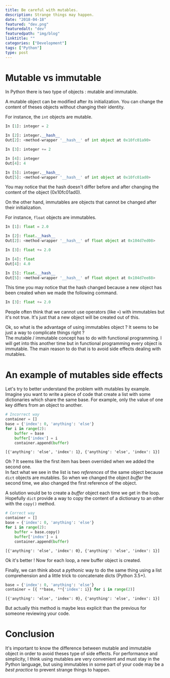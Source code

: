 ```yaml
---
title: Be careful with mutables.
description: Strange things may happen.
date: "2018-04-18"
featured: "dev.png"
featuredalt: "dev"
featuredpath: "img/blog"
linktitle: ""
categories: ["Development"]
tags: ["Python"]
type: post
---
```


<!--more-->

# Mutable vs immutable

In Python there is two type of objects : mutable and immutable.

A mutable object can be modified after its initialization.
You can change the content of theses objects without changing their identity.

For instance, the `int` objects are mutable.

```python
In [1]: integer = 2

In [2]: integer.__hash__
Out[2]: <method-wrapper '__hash__' of int object at 0x10fc01a90>

In [3]: integer += 2

In [4]: integer
Out[4]: 4

In [5]: integer.__hash__
Out[5]: <method-wrapper '__hash__' of int object at 0x10fc01ad0>
```

You may notice that the hash doesn't differ before and after changing the content of the object (0x10fc01ad0).

On the other hand, immutables are objects that cannot be changed after their initialization.

For instance, `float` objects are immutables.

```python
In [1]: float = 2.0

In [2]: float.__hash__
Out[2]: <method-wrapper '__hash__' of float object at 0x104d7ed08>

In [3]: float += 2.0

In [4]: float
Out[4]: 4.0

In [5]: float.__hash__
Out[5]: <method-wrapper '__hash__' of float object at 0x104d7ee88>
```
This time you may notice that the hash changed because a new object has been created when we made the following command.

```python
In [3]: float += 2.0
```

People often think that we cannot use operators (like `+`) with immutables but it's not true.
It's just that a new object will be created out of this.

Ok, so what is the advantage of using immutables object ? It seems to be just a way to complicate things right ?  
The mutable / immutable concept has to do with functional programming.
I will get into this another time but in functional programming every object is immutable.
The main reason to do that is to avoid side effects dealing with mutables.

# An example of mutables side effects

Let's try to better understand the problem with mutables by example.  
Imagine you want to write a piece of code that create a list with some dictionaries which share the same base.
For example, only the value of one key differs from an object to another.

```python
# Incorrect way
container = []
base = {'index': 0, 'anything': 'else'}
for i in range(2):
    buffer = base
    buffer['index'] = i
    container.append(buffer)
```

```
[{'anything': 'else', 'index': 1}, {'anything': 'else', 'index': 1}]
```

Oh ? It seems like the first item has been overrided when we added the second one.  
In fact what we see in the list is two _references_ of the same object because `dict` objects are mutables.
So when we changed the object _buffer_ the second time, we also changed the first reference of the object.

A solution would be to create a _buffer_ object each time we get in the loop.
Hopefully `dict` provide a way to copy the content of a dictionary to an other with the `copy()` method.

```python
# Correct way
container = []
base = {'index': 0, 'anything': 'else'}
for i in range(2):
    buffer = base.copy()
    buffer['index'] = i
    container.append(buffer)
```
```
[{'anything': 'else', 'index': 0}, {'anything': 'else', 'index': 1}]
```

Ok it's better ! Now for each loop, a new buffer object is created.

Finally, we can think about a _pythonic_ way to do the same thing using a list comprehension and a little trick to concatenate dicts (Python 3.5+).

```python
base = {'index': 0, 'anything': 'else'}
container = [{ **base, **{'index': i}} for i in range(2)]
```
```
[{'anything': 'else', 'index': 0}, {'anything': 'else', 'index': 1}]
```

But actually this method is maybe less explicit than the previous for someone reviewing your code.

# Conclusion

It's important to know the difference between mutable and immutable object in order to avoid theses type of side effects.
For performance and simplicity, I think using mutables are very convenient and must stay in the Python language, but using immutables in some part of your code may be a _best practice_ to prevent strange things to happen.
